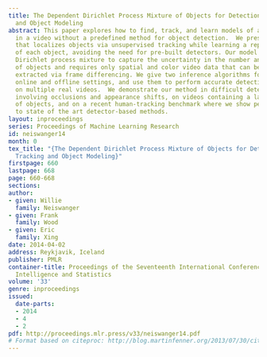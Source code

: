 ```yaml
---
title: The Dependent Dirichlet Process Mixture of Objects for Detection-free Tracking
  and Object Modeling
abstract: This paper explores how to find, track, and learn models of arbitrary objects
  in a video without a predefined method for object detection.  We present a model
  that localizes objects via unsupervised tracking while learning a representation
  of each object, avoiding the need for pre-built detectors. Our model uses a dependent
  Dirichlet process mixture to capture the uncertainty in the number and appearance
  of objects and requires only spatial and color video data that can be efficiently
  extracted via frame differencing. We give two inference algorithms for use in both
  online and offline settings, and use them to perform accurate detection-free tracking
  on multiple real videos.  We demonstrate our method in difficult detection scenarios
  involving occlusions and appearance shifts, on videos containing a large number
  of objects, and on a recent human-tracking benchmark where we show performance comparable
  to state of the art detector-based methods.
layout: inproceedings
series: Proceedings of Machine Learning Research
id: neiswanger14
month: 0
tex_title: "{The Dependent Dirichlet Process Mixture of Objects for Detection-free
  Tracking and Object Modeling}"
firstpage: 660
lastpage: 668
page: 660-668
sections: 
author:
- given: Willie
  family: Neiswanger
- given: Frank
  family: Wood
- given: Eric
  family: Xing
date: 2014-04-02
address: Reykjavik, Iceland
publisher: PMLR
container-title: Proceedings of the Seventeenth International Conference on Artificial
  Intelligence and Statistics
volume: '33'
genre: inproceedings
issued:
  date-parts:
  - 2014
  - 4
  - 2
pdf: http://proceedings.mlr.press/v33/neiswanger14.pdf
# Format based on citeproc: http://blog.martinfenner.org/2013/07/30/citeproc-yaml-for-bibliographies/
---
```

